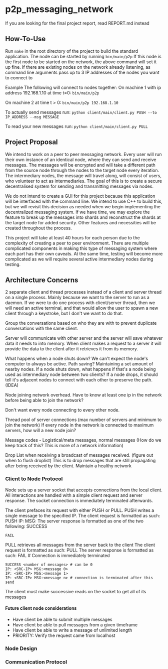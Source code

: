 # p2p_messaging_network

If you are looking for the final project report, read REPORT.md instead

## How-To-Use
Run ```make``` in the root directory of the project to build the standard application. 
The node can be started by running ```bin/main/p2p```
If this node is the first node to be started on the network, the above command will set it up fine.
If there are existing nodes on the network already listening, as command line arguments pass up to 3 IP addresses of the nodes you want to connect to

Example
The following will connect to nodes together:
On machine 1 with ip address 192.168.1.10 at time t=0:
```bin/main/p2p```

On machine 2 at time t > 0:
```bin/main/p2p 192.168.1.10```

To actually send messages run:
```python client/main/client.py PUSH --to IP_ADDRESS --msg MESSAGE```

To read your new messages run:
```python client/main/client.py PULL```

## Project Proposal
We intend to work on a peer to peer messaging network. Every user will run their own
instance of an identical node, where they can send and receive messages. The messages will
be encrypted and will take a different path from the source node through the nodes to the target
node every iteration. The intermediary nodes, the message will travel along, will consist of
users, who volunteer to act as intermediaries. The goal of this is to create a secure
decentralised system for sending and transmitting messages via nodes.

We do not intend to create a GUI for this project because this application will be
interfaced with the command line. We intend to use C++ to build this, but we will revisit this
decision as needed when we begin implementing the decentralized messaging system. If we
have time, we may explore the feature to break up the messages into shards and reconstruct
the shards at the target node for added security. Other features and necessities will be created
throughout the process.

This project will take at least 40 hours for each person due to the complexity of creating
a peer to peer environment. There are multiple complicated components in making this type of
messaging system where each part has their own caveats. At the same time, testing will
become more complicated as we will require several active intermediary nodes during testing.

## Architecture Concerns

2 separate client and thread processes instead of a client and server thread on a single process. Mainly because we want to the server to run as a daemon.
If we were to do one process with client/server thread, then we will need an active terminal, and that would allow the user to spawn a new client through a keystroke, but I don't we want to do that.

Group the conversations based on who they are with to prevent duplicate conversations with the same client.

Server will communicate with other server and the server will save whatever data it needs to into memory. When client makes a request to a server it will provide the data to the client after it retrieves it from its memory.

What happens when a node shuts down? We can't expect the node's computer to always be active.
	Path saving? Maintaining a set amount of nearby nodes. If a node shuts down, what happens if that's a node being used as intermediary node between two clients?
	If a node drops, it should tell it's adjacent nodes to connect with each other to preserve the path. (IDEA)

Node joining network overhead.
	Have to know at least one ip in the network before being able to join the network?

Don't want every node connecting to every other node.

Thread pool of server connections (max number of servers and minimum to join the network)
	If every node in the network is connected to maximum servers, how will a new node join?

Message codes - Logistical/meta messages, normal messages (How do we keep track of this? This is more of a network information)

Drop List when receiving a broadcast of messages received. (figure out when to flush droplist) This is to drop messages that are still propagating after being received by the client. Maintain a healthy network

### Client to Node Protocol
Node sets up a server socket that accepts connections from the local client. All interactions are handled with a simple client request and server response. The socket connection is immediately terminated afterwards.

The client prefaces its request with either PUSH or PULL. 
PUSH writes a single message to the specified IP. The client request is formatted as such:
	PUSH IP:<DESTINATION-IP> MSG:<message contents>
The server response is formatted as one of the two following:
	SUCCESS

	FAIL

PULL retrieves all messages from the server back to the client The client request is formatted as such:
	PULL
The server response is formatted as such:
	FAIL # Connection is immediately terminated

	SUCCESS <number of messages> # can be 0
	IP: <SRC-IP> MSG:<message 0>
	IP: <SRC-IP> MSG:<message 1>
	IP: <SRC-IP> MSG:<message n> # connection is terminated after this send
The client must make successive reads on the socket to get all of its messages


#### Future client node considerations
* Have client be able to submit multiple messages
* Have client be able to pull messages from a given timeframe
* Have client be able to write a message of unlimited length
* PRIORITY: Verify the request came from localhost

### Node Design


### Communication Protocol
